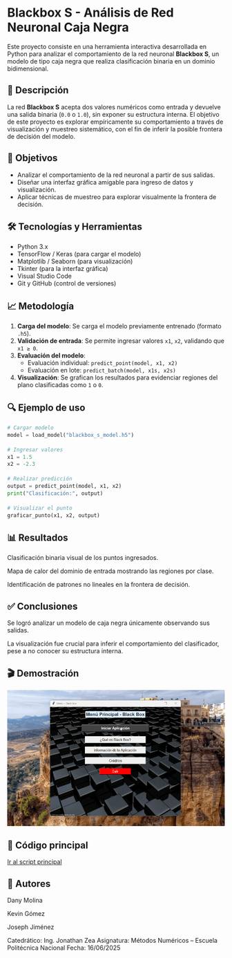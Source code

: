 # Blackbox S - Análisis de Red Neuronal Caja Negra

Este proyecto consiste en una herramienta interactiva desarrollada en Python para analizar el comportamiento de la red neuronal **Blackbox S**, un modelo de tipo caja negra que realiza clasificación binaria en un dominio bidimensional.

## 🧠 Descripción

La red **Blackbox S** acepta dos valores numéricos como entrada y devuelve una salida binaria (`0.0` o `1.0`), sin exponer su estructura interna. El objetivo de este proyecto es explorar empíricamente su comportamiento a través de visualización y muestreo sistemático, con el fin de inferir la posible frontera de decisión del modelo.

## 🎯 Objetivos

- Analizar el comportamiento de la red neuronal a partir de sus salidas.
- Diseñar una interfaz gráfica amigable para ingreso de datos y visualización.
- Aplicar técnicas de muestreo para explorar visualmente la frontera de decisión.

## 🛠️ Tecnologías y Herramientas

- Python 3.x
- TensorFlow / Keras (para cargar el modelo)
- Matplotlib / Seaborn (para visualización)
- Tkinter (para la interfaz gráfica)
- Visual Studio Code
- Git y GitHub (control de versiones)

## 📈 Metodología

1. **Carga del modelo**: Se carga el modelo previamente entrenado (formato `.h5`).
2. **Validación de entrada**: Se permite ingresar valores `x1`, `x2`, validando que `x1 ≥ 0`.
3. **Evaluación del modelo**:
   - Evaluación individual: `predict_point(model, x1, x2)`
   - Evaluación en lote: `predict_batch(model, x1s, x2s)`
4. **Visualización**: Se grafican los resultados para evidenciar regiones del plano clasificadas como `1` o `0`.

## 🔍 Ejemplo de uso

```python
# Cargar modelo
model = load_model("blackbox_s_model.h5")

# Ingresar valores
x1 = 1.5
x2 = -2.3

# Realizar predicción
output = predict_point(model, x1, x2)
print("Clasificación:", output)

# Visualizar el punto
graficar_punto(x1, x2, output)
```

## 📊 Resultados
Clasificación binaria visual de los puntos ingresados.

Mapa de calor del dominio de entrada mostrando las regiones por clase.

Identificación de patrones no lineales en la frontera de decisión.

## ✅ Conclusiones
Se logró analizar un modelo de caja negra únicamente observando sus salidas.

La visualización fue crucial para inferir el comportamiento del clasificador, pese a no conocer su estructura interna.

## 🎬 Demostración
![Vista previa de uso](Blackbox/assets/demo.gif)

## 🚀 Código principal

[Ir al script principal](Blackbox/Aplicacion_BlackBox.py)


## 👥 Autores
Dany Molina

Kevin Gómez

Joseph Jiménez

Catedrático: Ing. Jonathan Zea
Asignatura: Métodos Numéricos – Escuela Politécnica Nacional
Fecha: 16/06/2025